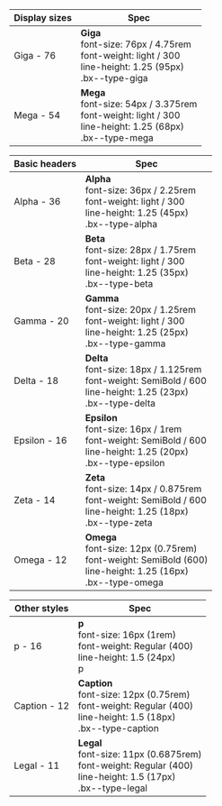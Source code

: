 
|Display sizes  |Spec                |
|---------------|--------------------|
|Giga - 76     |**Giga** <br /> font-size: 76px / 4.75rem <br /> font-weight: light / 300 <br /> line-height: 1.25 (95px) <br /> <span>.bx--type-giga</span> |
|Mega - 54     |**Mega** <br /> font-size: 54px / 3.375rem <br /> font-weight: light / 300 <br /> line-height: 1.25 (68px) <br /> <span>.bx--type-mega</span>|

|Basic headers  |Spec                |
|---------------|--------------------|
|Alpha - 36    |**Alpha** <br /> font-size: 36px / 2.25rem <br /> font-weight: light / 300 <br /> line-height: 1.25 (45px) <br /> <span>.bx--type-alpha</span>|
|Beta - 28     |**Beta** <br /> font-size: 28px / 1.75rem <br /> font-weight: light / 300 <br /> line-height: 1.25 (35px)<br /> <span>.bx--type-beta</span>|
|Gamma - 20    |**Gamma** <br /> font-size: 20px / 1.25rem <br /> font-weight: light / 300 <br /> line-height: 1.25 (25px) <br /> <span>.bx--type-gamma</span>|
|Delta - 18    |**Delta** <br /> font-size: 18px / 1.125rem <br /> font-weight: SemiBold / 600 <br /> line-height: 1.25 (23px) <br /> <span>.bx--type-delta</span>|
|Epsilon - 16  |**Epsilon** <br /> font-size: 16px / 1rem <br /> font-weight: SemiBold / 600 <br /> line-height: 1.25 (20px) <br /> <span>.bx--type-epsilon</span>|
|Zeta - 14     |**Zeta** <br /> font-size: 14px / 0.875rem <br /> font-weight: SemiBold / 600 <br /> line-height: 1.25 (18px) <br /> <span>.bx--type-zeta</span>|
|Omega - 12     |**Omega** <br /> font-size: 12px (0.75rem) <br /> font-weight: SemiBold (600) <br /> line-height: 1.25 (16px) <br /> <span>.bx--type-omega</span>

|Other styles   |Spec                |
|---------------|--------------------|
|p - 16        |**p** <br /> font-size: 16px (1rem) <br /> font-weight: Regular (400) <br /> line-height: 1.5 (24px) <br /> p|
|Caption - 12  |**Caption** <br /> font-size: 12px (0.75rem) <br /> font-weight: Regular (400) <br /> line-height: 1.5 (18px) <br /> <span>.bx--type-caption</span>|
|Legal - 11    |**Legal** <br /> font-size: 11px (0.6875rem) <br /> font-weight: Regular (400) <br /> line-height: 1.5 (17px) <br /> <span>.bx--type-legal</span>|
